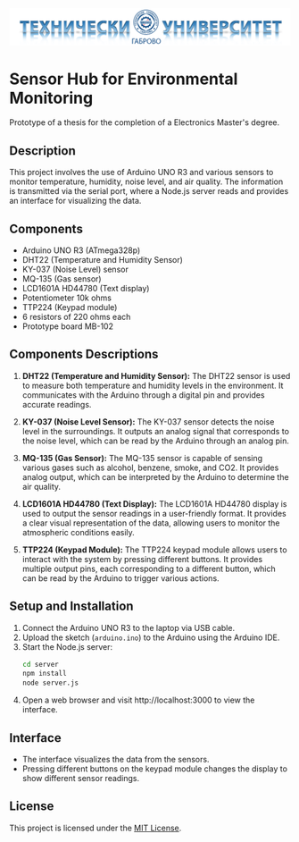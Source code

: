 <p align="center">
  <img src="readmeAssets/tu-gabrovo-header.png" alt="logo">
</p>

# Sensor Hub for Environmental Monitoring
Prototype of a thesis for the completion of a Electronics Master's degree.

## Description
This project involves the use of Arduino UNO R3 and various sensors to monitor temperature, humidity, noise level, and air quality. The information is transmitted via the serial port, where a Node.js server reads and provides an interface for visualizing the data.

## Components
- Arduino UNO R3 (ATmega328p)
- DHT22 (Temperature and Humidity Sensor)
- KY-037 (Noise Level) sensor
- MQ-135 (Gas sensor)
- LCD1601A HD44780 (Text display)
- Potentiometer 10k ohms
- TTP224 (Keypad module)
- 6 resistors of 220 ohms each
- Prototype board MB-102

## Components Descriptions
1. **DHT22 (Temperature and Humidity Sensor):**
   The DHT22 sensor is used to measure both temperature and humidity levels in the environment. It communicates with the Arduino through a digital pin and provides accurate readings.

2. **KY-037 (Noise Level Sensor):**
   The KY-037 sensor detects the noise level in the surroundings. It outputs an analog signal that corresponds to the noise level, which can be read by the Arduino through an analog pin.

3. **MQ-135 (Gas Sensor):**
   The MQ-135 sensor is capable of sensing various gases such as alcohol, benzene, smoke, and CO2. It provides analog output, which can be interpreted by the Arduino to determine the air quality.

4. **LCD1601A HD44780 (Text Display):**
   The LCD1601A HD44780 display is used to output the sensor readings in a user-friendly format. It provides a clear visual representation of the data, allowing users to monitor the atmospheric conditions easily.

5. **TTP224 (Keypad Module):**
   The TTP224 keypad module allows users to interact with the system by pressing different buttons. It provides multiple output pins, each corresponding to a different button, which can be read by the Arduino to trigger various actions.

## Setup and Installation
1. Connect the Arduino UNO R3 to the laptop via USB cable.
2. Upload the sketch (`arduino.ino`) to the Arduino using the Arduino IDE.
3. Start the Node.js server:
    ```bash
    cd server
    npm install
    node server.js
    ```
4. Open a web browser and visit http://localhost:3000 to view the interface.

## Interface
- The interface visualizes the data from the sensors.
- Pressing different buttons on the keypad module changes the display to show different sensor readings.

## License
This project is licensed under the [MIT License](LICENSE).
